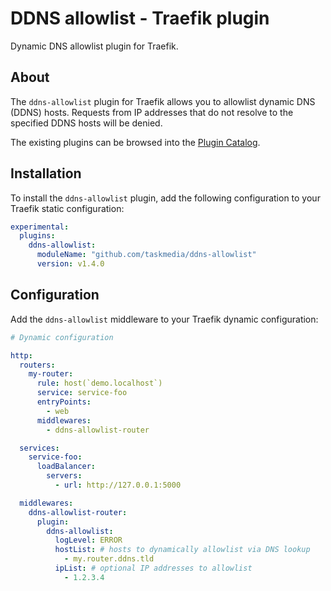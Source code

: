# DDNS allowlist - Traefik plugin

Dynamic DNS allowlist plugin for Traefik.

## About

The `ddns-allowlist` plugin for Traefik allows you to allowlist dynamic DNS (DDNS) hosts. Requests from IP addresses that do not resolve to the specified DDNS hosts will be denied.

The existing plugins can be browsed into the [Plugin Catalog](https://plugins.traefik.io/plugins/66fbe453573cd7803d65cb10/ddns-allowlist).

## Installation

To install the `ddns-allowlist` plugin, add the following configuration to your Traefik static configuration:

```yaml
experimental:
  plugins:
    ddns-allowlist:
      moduleName: "github.com/taskmedia/ddns-allowlist"
      version: v1.4.0
```

## Configuration

Add the `ddns-allowlist` middleware to your Traefik dynamic configuration:

```yaml
# Dynamic configuration

http:
  routers:
    my-router:
      rule: host(`demo.localhost`)
      service: service-foo
      entryPoints:
        - web
      middlewares:
        - ddns-allowlist-router

  services:
    service-foo:
      loadBalancer:
        servers:
          - url: http://127.0.0.1:5000

  middlewares:
    ddns-allowlist-router:
      plugin:
        ddns-allowlist:
          logLevel: ERROR
          hostList: # hosts to dynamically allowlist via DNS lookup
            - my.router.ddns.tld
          ipList: # optional IP addresses to allowlist
            - 1.2.3.4
```
